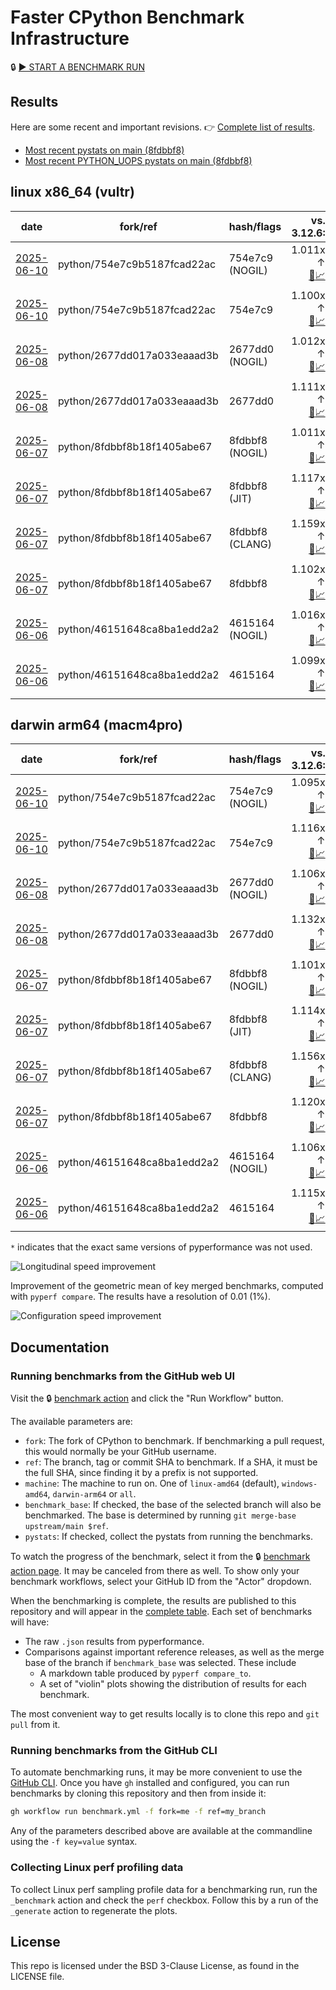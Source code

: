# Faster CPython Benchmark Infrastructure

🔒 [▶️ START A BENCHMARK RUN](../../actions/workflows/benchmark.yml)

## Results

Here are some recent and important revisions. 👉 [Complete list of results](RESULTS.md).

<!-- START table -->
- [Most recent  pystats on main (8fdbbf8)](results/bm-20250607-3.15.0a0-8fdbbf8/bm-20250607-vultr-x86_64-python-8fdbbf8b18f1405abe67-3.15.0a0-8fdbbf8-pystats.md)
- [Most recent PYTHON_UOPS pystats on main (8fdbbf8)](results/bm-20250607-3.15.0a0-8fdbbf8-PYTHON_UOPS/bm-20250607-vultr-x86_64-python-8fdbbf8b18f1405abe67-3.15.0a0-8fdbbf8-pystats.md)

## linux x86_64 (vultr)
| date | fork/ref | hash/flags | vs. 3.12.6: | vs. 3.13.0rc2: | vs. base: |
| --- | --- | --- | ---: | ---: | ---: |
| [2025-06-10](results/bm-20250610-3.15.0a0-754e7c9-NOGIL) | python/754e7c9b5187fcad22ac | 754e7c9 (NOGIL) | 1.011x ↑<br>[📄](results/bm-20250610-3.15.0a0-754e7c9-NOGIL/bm-20250610-vultr-x86_64-python-754e7c9b5187fcad22ac-3.15.0a0-754e7c9-vs-3.12.6.md)[📈](results/bm-20250610-3.15.0a0-754e7c9-NOGIL/bm-20250610-vultr-x86_64-python-754e7c9b5187fcad22ac-3.15.0a0-754e7c9-vs-3.12.6.svg) | 1.024x ↓<br>[📄](results/bm-20250610-3.15.0a0-754e7c9-NOGIL/bm-20250610-vultr-x86_64-python-754e7c9b5187fcad22ac-3.15.0a0-754e7c9-vs-3.13.0rc2.md)[📈](results/bm-20250610-3.15.0a0-754e7c9-NOGIL/bm-20250610-vultr-x86_64-python-754e7c9b5187fcad22ac-3.15.0a0-754e7c9-vs-3.13.0rc2.svg) | 1.087x ↓<br>[📄](results/bm-20250610-3.15.0a0-754e7c9-NOGIL/bm-20250610-vultr-x86_64-python-754e7c9b5187fcad22ac-3.15.0a0-754e7c9-vs-base.md)[📈](results/bm-20250610-3.15.0a0-754e7c9-NOGIL/bm-20250610-vultr-x86_64-python-754e7c9b5187fcad22ac-3.15.0a0-754e7c9-vs-base.svg)[🧠](results/bm-20250610-3.15.0a0-754e7c9-NOGIL/bm-20250610-vultr-x86_64-python-754e7c9b5187fcad22ac-3.15.0a0-754e7c9-vs-base-mem.svg) |
| [2025-06-10](results/bm-20250610-3.15.0a0-754e7c9) | python/754e7c9b5187fcad22ac | 754e7c9 | 1.100x ↑<br>[📄](results/bm-20250610-3.15.0a0-754e7c9/bm-20250610-vultr-x86_64-python-754e7c9b5187fcad22ac-3.15.0a0-754e7c9-vs-3.12.6.md)[📈](results/bm-20250610-3.15.0a0-754e7c9/bm-20250610-vultr-x86_64-python-754e7c9b5187fcad22ac-3.15.0a0-754e7c9-vs-3.12.6.svg) | 1.062x ↑<br>[📄](results/bm-20250610-3.15.0a0-754e7c9/bm-20250610-vultr-x86_64-python-754e7c9b5187fcad22ac-3.15.0a0-754e7c9-vs-3.13.0rc2.md)[📈](results/bm-20250610-3.15.0a0-754e7c9/bm-20250610-vultr-x86_64-python-754e7c9b5187fcad22ac-3.15.0a0-754e7c9-vs-3.13.0rc2.svg) |  |
| [2025-06-08](results/bm-20250608-3.15.0a0-2677dd0-NOGIL) | python/2677dd017a033eaaad3b | 2677dd0 (NOGIL) | 1.012x ↑<br>[📄](results/bm-20250608-3.15.0a0-2677dd0-NOGIL/bm-20250608-vultr-x86_64-python-2677dd017a033eaaad3b-3.15.0a0-2677dd0-vs-3.12.6.md)[📈](results/bm-20250608-3.15.0a0-2677dd0-NOGIL/bm-20250608-vultr-x86_64-python-2677dd017a033eaaad3b-3.15.0a0-2677dd0-vs-3.12.6.svg) | 1.023x ↓<br>[📄](results/bm-20250608-3.15.0a0-2677dd0-NOGIL/bm-20250608-vultr-x86_64-python-2677dd017a033eaaad3b-3.15.0a0-2677dd0-vs-3.13.0rc2.md)[📈](results/bm-20250608-3.15.0a0-2677dd0-NOGIL/bm-20250608-vultr-x86_64-python-2677dd017a033eaaad3b-3.15.0a0-2677dd0-vs-3.13.0rc2.svg) | 1.094x ↓<br>[📄](results/bm-20250608-3.15.0a0-2677dd0-NOGIL/bm-20250608-vultr-x86_64-python-2677dd017a033eaaad3b-3.15.0a0-2677dd0-vs-base.md)[📈](results/bm-20250608-3.15.0a0-2677dd0-NOGIL/bm-20250608-vultr-x86_64-python-2677dd017a033eaaad3b-3.15.0a0-2677dd0-vs-base.svg)[🧠](results/bm-20250608-3.15.0a0-2677dd0-NOGIL/bm-20250608-vultr-x86_64-python-2677dd017a033eaaad3b-3.15.0a0-2677dd0-vs-base-mem.svg) |
| [2025-06-08](results/bm-20250608-3.15.0a0-2677dd0) | python/2677dd017a033eaaad3b | 2677dd0 | 1.111x ↑<br>[📄](results/bm-20250608-3.15.0a0-2677dd0/bm-20250608-vultr-x86_64-python-2677dd017a033eaaad3b-3.15.0a0-2677dd0-vs-3.12.6.md)[📈](results/bm-20250608-3.15.0a0-2677dd0/bm-20250608-vultr-x86_64-python-2677dd017a033eaaad3b-3.15.0a0-2677dd0-vs-3.12.6.svg) | 1.073x ↑<br>[📄](results/bm-20250608-3.15.0a0-2677dd0/bm-20250608-vultr-x86_64-python-2677dd017a033eaaad3b-3.15.0a0-2677dd0-vs-3.13.0rc2.md)[📈](results/bm-20250608-3.15.0a0-2677dd0/bm-20250608-vultr-x86_64-python-2677dd017a033eaaad3b-3.15.0a0-2677dd0-vs-3.13.0rc2.svg) |  |
| [2025-06-07](results/bm-20250607-3.15.0a0-8fdbbf8-NOGIL) | python/8fdbbf8b18f1405abe67 | 8fdbbf8 (NOGIL) | 1.011x ↑<br>[📄](results/bm-20250607-3.15.0a0-8fdbbf8-NOGIL/bm-20250607-vultr-x86_64-python-8fdbbf8b18f1405abe67-3.15.0a0-8fdbbf8-vs-3.12.6.md)[📈](results/bm-20250607-3.15.0a0-8fdbbf8-NOGIL/bm-20250607-vultr-x86_64-python-8fdbbf8b18f1405abe67-3.15.0a0-8fdbbf8-vs-3.12.6.svg) | 1.024x ↓<br>[📄](results/bm-20250607-3.15.0a0-8fdbbf8-NOGIL/bm-20250607-vultr-x86_64-python-8fdbbf8b18f1405abe67-3.15.0a0-8fdbbf8-vs-3.13.0rc2.md)[📈](results/bm-20250607-3.15.0a0-8fdbbf8-NOGIL/bm-20250607-vultr-x86_64-python-8fdbbf8b18f1405abe67-3.15.0a0-8fdbbf8-vs-3.13.0rc2.svg) | 1.088x ↓<br>[📄](results/bm-20250607-3.15.0a0-8fdbbf8-NOGIL/bm-20250607-vultr-x86_64-python-8fdbbf8b18f1405abe67-3.15.0a0-8fdbbf8-vs-base.md)[📈](results/bm-20250607-3.15.0a0-8fdbbf8-NOGIL/bm-20250607-vultr-x86_64-python-8fdbbf8b18f1405abe67-3.15.0a0-8fdbbf8-vs-base.svg)[🧠](results/bm-20250607-3.15.0a0-8fdbbf8-NOGIL/bm-20250607-vultr-x86_64-python-8fdbbf8b18f1405abe67-3.15.0a0-8fdbbf8-vs-base-mem.svg) |
| [2025-06-07](results/bm-20250607-3.15.0a0-8fdbbf8-JIT) | python/8fdbbf8b18f1405abe67 | 8fdbbf8 (JIT) | 1.117x ↑<br>[📄](results/bm-20250607-3.15.0a0-8fdbbf8-JIT/bm-20250607-vultr-x86_64-python-8fdbbf8b18f1405abe67-3.15.0a0-8fdbbf8-vs-3.12.6.md)[📈](results/bm-20250607-3.15.0a0-8fdbbf8-JIT/bm-20250607-vultr-x86_64-python-8fdbbf8b18f1405abe67-3.15.0a0-8fdbbf8-vs-3.12.6.svg) | 1.079x ↑<br>[📄](results/bm-20250607-3.15.0a0-8fdbbf8-JIT/bm-20250607-vultr-x86_64-python-8fdbbf8b18f1405abe67-3.15.0a0-8fdbbf8-vs-3.13.0rc2.md)[📈](results/bm-20250607-3.15.0a0-8fdbbf8-JIT/bm-20250607-vultr-x86_64-python-8fdbbf8b18f1405abe67-3.15.0a0-8fdbbf8-vs-3.13.0rc2.svg) | 1.012x ↑<br>[📄](results/bm-20250607-3.15.0a0-8fdbbf8-JIT/bm-20250607-vultr-x86_64-python-8fdbbf8b18f1405abe67-3.15.0a0-8fdbbf8-vs-base.md)[📈](results/bm-20250607-3.15.0a0-8fdbbf8-JIT/bm-20250607-vultr-x86_64-python-8fdbbf8b18f1405abe67-3.15.0a0-8fdbbf8-vs-base.svg)[🧠](results/bm-20250607-3.15.0a0-8fdbbf8-JIT/bm-20250607-vultr-x86_64-python-8fdbbf8b18f1405abe67-3.15.0a0-8fdbbf8-vs-base-mem.svg) |
| [2025-06-07](results/bm-20250607-3.15.0a0-8fdbbf8-CLANG) | python/8fdbbf8b18f1405abe67 | 8fdbbf8 (CLANG) | 1.159x ↑<br>[📄](results/bm-20250607-3.15.0a0-8fdbbf8-CLANG/bm-20250607-vultr-x86_64-python-8fdbbf8b18f1405abe67-3.15.0a0-8fdbbf8-vs-3.12.6.md)[📈](results/bm-20250607-3.15.0a0-8fdbbf8-CLANG/bm-20250607-vultr-x86_64-python-8fdbbf8b18f1405abe67-3.15.0a0-8fdbbf8-vs-3.12.6.svg) | 1.119x ↑<br>[📄](results/bm-20250607-3.15.0a0-8fdbbf8-CLANG/bm-20250607-vultr-x86_64-python-8fdbbf8b18f1405abe67-3.15.0a0-8fdbbf8-vs-3.13.0rc2.md)[📈](results/bm-20250607-3.15.0a0-8fdbbf8-CLANG/bm-20250607-vultr-x86_64-python-8fdbbf8b18f1405abe67-3.15.0a0-8fdbbf8-vs-3.13.0rc2.svg) | 1.048x ↑<br>[📄](results/bm-20250607-3.15.0a0-8fdbbf8-CLANG/bm-20250607-vultr-x86_64-python-8fdbbf8b18f1405abe67-3.15.0a0-8fdbbf8-vs-base.md)[📈](results/bm-20250607-3.15.0a0-8fdbbf8-CLANG/bm-20250607-vultr-x86_64-python-8fdbbf8b18f1405abe67-3.15.0a0-8fdbbf8-vs-base.svg)[🧠](results/bm-20250607-3.15.0a0-8fdbbf8-CLANG/bm-20250607-vultr-x86_64-python-8fdbbf8b18f1405abe67-3.15.0a0-8fdbbf8-vs-base-mem.svg) |
| [2025-06-07](results/bm-20250607-3.15.0a0-8fdbbf8) | python/8fdbbf8b18f1405abe67 | 8fdbbf8 | 1.102x ↑<br>[📄](results/bm-20250607-3.15.0a0-8fdbbf8/bm-20250607-vultr-x86_64-python-8fdbbf8b18f1405abe67-3.15.0a0-8fdbbf8-vs-3.12.6.md)[📈](results/bm-20250607-3.15.0a0-8fdbbf8/bm-20250607-vultr-x86_64-python-8fdbbf8b18f1405abe67-3.15.0a0-8fdbbf8-vs-3.12.6.svg) | 1.064x ↑<br>[📄](results/bm-20250607-3.15.0a0-8fdbbf8/bm-20250607-vultr-x86_64-python-8fdbbf8b18f1405abe67-3.15.0a0-8fdbbf8-vs-3.13.0rc2.md)[📈](results/bm-20250607-3.15.0a0-8fdbbf8/bm-20250607-vultr-x86_64-python-8fdbbf8b18f1405abe67-3.15.0a0-8fdbbf8-vs-3.13.0rc2.svg) |  |
| [2025-06-06](results/bm-20250606-3.15.0a0-4615164-NOGIL) | python/46151648ca8ba1edd2a2 | 4615164 (NOGIL) | 1.016x ↑<br>[📄](results/bm-20250606-3.15.0a0-4615164-NOGIL/bm-20250606-vultr-x86_64-python-46151648ca8ba1edd2a2-3.15.0a0-4615164-vs-3.12.6.md)[📈](results/bm-20250606-3.15.0a0-4615164-NOGIL/bm-20250606-vultr-x86_64-python-46151648ca8ba1edd2a2-3.15.0a0-4615164-vs-3.12.6.svg) | 1.019x ↓<br>[📄](results/bm-20250606-3.15.0a0-4615164-NOGIL/bm-20250606-vultr-x86_64-python-46151648ca8ba1edd2a2-3.15.0a0-4615164-vs-3.13.0rc2.md)[📈](results/bm-20250606-3.15.0a0-4615164-NOGIL/bm-20250606-vultr-x86_64-python-46151648ca8ba1edd2a2-3.15.0a0-4615164-vs-3.13.0rc2.svg) | 1.082x ↓<br>[📄](results/bm-20250606-3.15.0a0-4615164-NOGIL/bm-20250606-vultr-x86_64-python-46151648ca8ba1edd2a2-3.15.0a0-4615164-vs-base.md)[📈](results/bm-20250606-3.15.0a0-4615164-NOGIL/bm-20250606-vultr-x86_64-python-46151648ca8ba1edd2a2-3.15.0a0-4615164-vs-base.svg)[🧠](results/bm-20250606-3.15.0a0-4615164-NOGIL/bm-20250606-vultr-x86_64-python-46151648ca8ba1edd2a2-3.15.0a0-4615164-vs-base-mem.svg) |
| [2025-06-06](results/bm-20250606-3.15.0a0-4615164) | python/46151648ca8ba1edd2a2 | 4615164 | 1.099x ↑<br>[📄](results/bm-20250606-3.15.0a0-4615164/bm-20250606-vultr-x86_64-python-46151648ca8ba1edd2a2-3.15.0a0-4615164-vs-3.12.6.md)[📈](results/bm-20250606-3.15.0a0-4615164/bm-20250606-vultr-x86_64-python-46151648ca8ba1edd2a2-3.15.0a0-4615164-vs-3.12.6.svg) | 1.062x ↑<br>[📄](results/bm-20250606-3.15.0a0-4615164/bm-20250606-vultr-x86_64-python-46151648ca8ba1edd2a2-3.15.0a0-4615164-vs-3.13.0rc2.md)[📈](results/bm-20250606-3.15.0a0-4615164/bm-20250606-vultr-x86_64-python-46151648ca8ba1edd2a2-3.15.0a0-4615164-vs-3.13.0rc2.svg) |  |

## darwin arm64 (macm4pro)
| date | fork/ref | hash/flags | vs. 3.12.6: | vs. 3.13.0rc2: | vs. base: |
| --- | --- | --- | ---: | ---: | ---: |
| [2025-06-10](results/bm-20250610-3.15.0a0-754e7c9-NOGIL) | python/754e7c9b5187fcad22ac | 754e7c9 (NOGIL) | 1.095x ↑<br>[📄](results/bm-20250610-3.15.0a0-754e7c9-NOGIL/bm-20250610-macm4pro-arm64-python-754e7c9b5187fcad22ac-3.15.0a0-754e7c9-vs-3.12.6.md)[📈](results/bm-20250610-3.15.0a0-754e7c9-NOGIL/bm-20250610-macm4pro-arm64-python-754e7c9b5187fcad22ac-3.15.0a0-754e7c9-vs-3.12.6.svg) | 1.016x ↑<br>[📄](results/bm-20250610-3.15.0a0-754e7c9-NOGIL/bm-20250610-macm4pro-arm64-python-754e7c9b5187fcad22ac-3.15.0a0-754e7c9-vs-3.13.0rc2.md)[📈](results/bm-20250610-3.15.0a0-754e7c9-NOGIL/bm-20250610-macm4pro-arm64-python-754e7c9b5187fcad22ac-3.15.0a0-754e7c9-vs-3.13.0rc2.svg) | 1.021x ↓<br>[📄](results/bm-20250610-3.15.0a0-754e7c9-NOGIL/bm-20250610-macm4pro-arm64-python-754e7c9b5187fcad22ac-3.15.0a0-754e7c9-vs-base.md)[📈](results/bm-20250610-3.15.0a0-754e7c9-NOGIL/bm-20250610-macm4pro-arm64-python-754e7c9b5187fcad22ac-3.15.0a0-754e7c9-vs-base.svg)[🧠](results/bm-20250610-3.15.0a0-754e7c9-NOGIL/bm-20250610-macm4pro-arm64-python-754e7c9b5187fcad22ac-3.15.0a0-754e7c9-vs-base-mem.svg) |
| [2025-06-10](results/bm-20250610-3.15.0a0-754e7c9) | python/754e7c9b5187fcad22ac | 754e7c9 | 1.116x ↑<br>[📄](results/bm-20250610-3.15.0a0-754e7c9/bm-20250610-macm4pro-arm64-python-754e7c9b5187fcad22ac-3.15.0a0-754e7c9-vs-3.12.6.md)[📈](results/bm-20250610-3.15.0a0-754e7c9/bm-20250610-macm4pro-arm64-python-754e7c9b5187fcad22ac-3.15.0a0-754e7c9-vs-3.12.6.svg) | 1.035x ↑<br>[📄](results/bm-20250610-3.15.0a0-754e7c9/bm-20250610-macm4pro-arm64-python-754e7c9b5187fcad22ac-3.15.0a0-754e7c9-vs-3.13.0rc2.md)[📈](results/bm-20250610-3.15.0a0-754e7c9/bm-20250610-macm4pro-arm64-python-754e7c9b5187fcad22ac-3.15.0a0-754e7c9-vs-3.13.0rc2.svg) |  |
| [2025-06-08](results/bm-20250608-3.15.0a0-2677dd0-NOGIL) | python/2677dd017a033eaaad3b | 2677dd0 (NOGIL) | 1.106x ↑<br>[📄](results/bm-20250608-3.15.0a0-2677dd0-NOGIL/bm-20250608-macm4pro-arm64-python-2677dd017a033eaaad3b-3.15.0a0-2677dd0-vs-3.12.6.md)[📈](results/bm-20250608-3.15.0a0-2677dd0-NOGIL/bm-20250608-macm4pro-arm64-python-2677dd017a033eaaad3b-3.15.0a0-2677dd0-vs-3.12.6.svg) | 1.025x ↑<br>[📄](results/bm-20250608-3.15.0a0-2677dd0-NOGIL/bm-20250608-macm4pro-arm64-python-2677dd017a033eaaad3b-3.15.0a0-2677dd0-vs-3.13.0rc2.md)[📈](results/bm-20250608-3.15.0a0-2677dd0-NOGIL/bm-20250608-macm4pro-arm64-python-2677dd017a033eaaad3b-3.15.0a0-2677dd0-vs-3.13.0rc2.svg) | 1.026x ↓<br>[📄](results/bm-20250608-3.15.0a0-2677dd0-NOGIL/bm-20250608-macm4pro-arm64-python-2677dd017a033eaaad3b-3.15.0a0-2677dd0-vs-base.md)[📈](results/bm-20250608-3.15.0a0-2677dd0-NOGIL/bm-20250608-macm4pro-arm64-python-2677dd017a033eaaad3b-3.15.0a0-2677dd0-vs-base.svg)[🧠](results/bm-20250608-3.15.0a0-2677dd0-NOGIL/bm-20250608-macm4pro-arm64-python-2677dd017a033eaaad3b-3.15.0a0-2677dd0-vs-base-mem.svg) |
| [2025-06-08](results/bm-20250608-3.15.0a0-2677dd0) | python/2677dd017a033eaaad3b | 2677dd0 | 1.132x ↑<br>[📄](results/bm-20250608-3.15.0a0-2677dd0/bm-20250608-macm4pro-arm64-python-2677dd017a033eaaad3b-3.15.0a0-2677dd0-vs-3.12.6.md)[📈](results/bm-20250608-3.15.0a0-2677dd0/bm-20250608-macm4pro-arm64-python-2677dd017a033eaaad3b-3.15.0a0-2677dd0-vs-3.12.6.svg) | 1.050x ↑<br>[📄](results/bm-20250608-3.15.0a0-2677dd0/bm-20250608-macm4pro-arm64-python-2677dd017a033eaaad3b-3.15.0a0-2677dd0-vs-3.13.0rc2.md)[📈](results/bm-20250608-3.15.0a0-2677dd0/bm-20250608-macm4pro-arm64-python-2677dd017a033eaaad3b-3.15.0a0-2677dd0-vs-3.13.0rc2.svg) |  |
| [2025-06-07](results/bm-20250607-3.15.0a0-8fdbbf8-NOGIL) | python/8fdbbf8b18f1405abe67 | 8fdbbf8 (NOGIL) | 1.101x ↑<br>[📄](results/bm-20250607-3.15.0a0-8fdbbf8-NOGIL/bm-20250607-macm4pro-arm64-python-8fdbbf8b18f1405abe67-3.15.0a0-8fdbbf8-vs-3.12.6.md)[📈](results/bm-20250607-3.15.0a0-8fdbbf8-NOGIL/bm-20250607-macm4pro-arm64-python-8fdbbf8b18f1405abe67-3.15.0a0-8fdbbf8-vs-3.12.6.svg) | 1.020x ↑<br>[📄](results/bm-20250607-3.15.0a0-8fdbbf8-NOGIL/bm-20250607-macm4pro-arm64-python-8fdbbf8b18f1405abe67-3.15.0a0-8fdbbf8-vs-3.13.0rc2.md)[📈](results/bm-20250607-3.15.0a0-8fdbbf8-NOGIL/bm-20250607-macm4pro-arm64-python-8fdbbf8b18f1405abe67-3.15.0a0-8fdbbf8-vs-3.13.0rc2.svg) | 1.020x ↓<br>[📄](results/bm-20250607-3.15.0a0-8fdbbf8-NOGIL/bm-20250607-macm4pro-arm64-python-8fdbbf8b18f1405abe67-3.15.0a0-8fdbbf8-vs-base.md)[📈](results/bm-20250607-3.15.0a0-8fdbbf8-NOGIL/bm-20250607-macm4pro-arm64-python-8fdbbf8b18f1405abe67-3.15.0a0-8fdbbf8-vs-base.svg)[🧠](results/bm-20250607-3.15.0a0-8fdbbf8-NOGIL/bm-20250607-macm4pro-arm64-python-8fdbbf8b18f1405abe67-3.15.0a0-8fdbbf8-vs-base-mem.svg) |
| [2025-06-07](results/bm-20250607-3.15.0a0-8fdbbf8-JIT) | python/8fdbbf8b18f1405abe67 | 8fdbbf8 (JIT) | 1.114x ↑<br>[📄](results/bm-20250607-3.15.0a0-8fdbbf8-JIT/bm-20250607-macm4pro-arm64-python-8fdbbf8b18f1405abe67-3.15.0a0-8fdbbf8-vs-3.12.6.md)[📈](results/bm-20250607-3.15.0a0-8fdbbf8-JIT/bm-20250607-macm4pro-arm64-python-8fdbbf8b18f1405abe67-3.15.0a0-8fdbbf8-vs-3.12.6.svg) | 1.034x ↑<br>[📄](results/bm-20250607-3.15.0a0-8fdbbf8-JIT/bm-20250607-macm4pro-arm64-python-8fdbbf8b18f1405abe67-3.15.0a0-8fdbbf8-vs-3.13.0rc2.md)[📈](results/bm-20250607-3.15.0a0-8fdbbf8-JIT/bm-20250607-macm4pro-arm64-python-8fdbbf8b18f1405abe67-3.15.0a0-8fdbbf8-vs-3.13.0rc2.svg) | 1.004x ↓<br>[📄](results/bm-20250607-3.15.0a0-8fdbbf8-JIT/bm-20250607-macm4pro-arm64-python-8fdbbf8b18f1405abe67-3.15.0a0-8fdbbf8-vs-base.md)[📈](results/bm-20250607-3.15.0a0-8fdbbf8-JIT/bm-20250607-macm4pro-arm64-python-8fdbbf8b18f1405abe67-3.15.0a0-8fdbbf8-vs-base.svg)[🧠](results/bm-20250607-3.15.0a0-8fdbbf8-JIT/bm-20250607-macm4pro-arm64-python-8fdbbf8b18f1405abe67-3.15.0a0-8fdbbf8-vs-base-mem.svg) |
| [2025-06-07](results/bm-20250607-3.15.0a0-8fdbbf8-CLANG) | python/8fdbbf8b18f1405abe67 | 8fdbbf8 (CLANG) | 1.156x ↑<br>[📄](results/bm-20250607-3.15.0a0-8fdbbf8-CLANG/bm-20250607-macm4pro-arm64-python-8fdbbf8b18f1405abe67-3.15.0a0-8fdbbf8-vs-3.12.6.md)[📈](results/bm-20250607-3.15.0a0-8fdbbf8-CLANG/bm-20250607-macm4pro-arm64-python-8fdbbf8b18f1405abe67-3.15.0a0-8fdbbf8-vs-3.12.6.svg) | 1.072x ↑<br>[📄](results/bm-20250607-3.15.0a0-8fdbbf8-CLANG/bm-20250607-macm4pro-arm64-python-8fdbbf8b18f1405abe67-3.15.0a0-8fdbbf8-vs-3.13.0rc2.md)[📈](results/bm-20250607-3.15.0a0-8fdbbf8-CLANG/bm-20250607-macm4pro-arm64-python-8fdbbf8b18f1405abe67-3.15.0a0-8fdbbf8-vs-3.13.0rc2.svg) | 1.034x ↑<br>[📄](results/bm-20250607-3.15.0a0-8fdbbf8-CLANG/bm-20250607-macm4pro-arm64-python-8fdbbf8b18f1405abe67-3.15.0a0-8fdbbf8-vs-base.md)[📈](results/bm-20250607-3.15.0a0-8fdbbf8-CLANG/bm-20250607-macm4pro-arm64-python-8fdbbf8b18f1405abe67-3.15.0a0-8fdbbf8-vs-base.svg)[🧠](results/bm-20250607-3.15.0a0-8fdbbf8-CLANG/bm-20250607-macm4pro-arm64-python-8fdbbf8b18f1405abe67-3.15.0a0-8fdbbf8-vs-base-mem.svg) |
| [2025-06-07](results/bm-20250607-3.15.0a0-8fdbbf8) | python/8fdbbf8b18f1405abe67 | 8fdbbf8 | 1.120x ↑<br>[📄](results/bm-20250607-3.15.0a0-8fdbbf8/bm-20250607-macm4pro-arm64-python-8fdbbf8b18f1405abe67-3.15.0a0-8fdbbf8-vs-3.12.6.md)[📈](results/bm-20250607-3.15.0a0-8fdbbf8/bm-20250607-macm4pro-arm64-python-8fdbbf8b18f1405abe67-3.15.0a0-8fdbbf8-vs-3.12.6.svg) | 1.039x ↑<br>[📄](results/bm-20250607-3.15.0a0-8fdbbf8/bm-20250607-macm4pro-arm64-python-8fdbbf8b18f1405abe67-3.15.0a0-8fdbbf8-vs-3.13.0rc2.md)[📈](results/bm-20250607-3.15.0a0-8fdbbf8/bm-20250607-macm4pro-arm64-python-8fdbbf8b18f1405abe67-3.15.0a0-8fdbbf8-vs-3.13.0rc2.svg) |  |
| [2025-06-06](results/bm-20250606-3.15.0a0-4615164-NOGIL) | python/46151648ca8ba1edd2a2 | 4615164 (NOGIL) | 1.106x ↑<br>[📄](results/bm-20250606-3.15.0a0-4615164-NOGIL/bm-20250606-macm4pro-arm64-python-46151648ca8ba1edd2a2-3.15.0a0-4615164-vs-3.12.6.md)[📈](results/bm-20250606-3.15.0a0-4615164-NOGIL/bm-20250606-macm4pro-arm64-python-46151648ca8ba1edd2a2-3.15.0a0-4615164-vs-3.12.6.svg) | 1.025x ↑<br>[📄](results/bm-20250606-3.15.0a0-4615164-NOGIL/bm-20250606-macm4pro-arm64-python-46151648ca8ba1edd2a2-3.15.0a0-4615164-vs-3.13.0rc2.md)[📈](results/bm-20250606-3.15.0a0-4615164-NOGIL/bm-20250606-macm4pro-arm64-python-46151648ca8ba1edd2a2-3.15.0a0-4615164-vs-3.13.0rc2.svg) | 1.011x ↓<br>[📄](results/bm-20250606-3.15.0a0-4615164-NOGIL/bm-20250606-macm4pro-arm64-python-46151648ca8ba1edd2a2-3.15.0a0-4615164-vs-base.md)[📈](results/bm-20250606-3.15.0a0-4615164-NOGIL/bm-20250606-macm4pro-arm64-python-46151648ca8ba1edd2a2-3.15.0a0-4615164-vs-base.svg)[🧠](results/bm-20250606-3.15.0a0-4615164-NOGIL/bm-20250606-macm4pro-arm64-python-46151648ca8ba1edd2a2-3.15.0a0-4615164-vs-base-mem.svg) |
| [2025-06-06](results/bm-20250606-3.15.0a0-4615164) | python/46151648ca8ba1edd2a2 | 4615164 | 1.115x ↑<br>[📄](results/bm-20250606-3.15.0a0-4615164/bm-20250606-macm4pro-arm64-python-46151648ca8ba1edd2a2-3.15.0a0-4615164-vs-3.12.6.md)[📈](results/bm-20250606-3.15.0a0-4615164/bm-20250606-macm4pro-arm64-python-46151648ca8ba1edd2a2-3.15.0a0-4615164-vs-3.12.6.svg) | 1.034x ↑<br>[📄](results/bm-20250606-3.15.0a0-4615164/bm-20250606-macm4pro-arm64-python-46151648ca8ba1edd2a2-3.15.0a0-4615164-vs-3.13.0rc2.md)[📈](results/bm-20250606-3.15.0a0-4615164/bm-20250606-macm4pro-arm64-python-46151648ca8ba1edd2a2-3.15.0a0-4615164-vs-3.13.0rc2.svg) |  |


<!-- END table -->

`*` indicates that the exact same versions of pyperformance was not used.

![Longitudinal speed improvement](/longitudinal.svg)

Improvement of the geometric mean of key merged benchmarks, computed with `pyperf compare`.
The results have a resolution of 0.01 (1%).

![Configuration speed improvement](/configs.svg)

## Documentation

### Running benchmarks from the GitHub web UI

Visit the 🔒 [benchmark action](../../actions/workflows/benchmark.yml) and click the "Run Workflow" button.

The available parameters are:

- `fork`: The fork of CPython to benchmark.
  If benchmarking a pull request, this would normally be your GitHub username.
- `ref`: The branch, tag or commit SHA to benchmark.
  If a SHA, it must be the full SHA, since finding it by a prefix is not supported.
- `machine`: The machine to run on.
  One of `linux-amd64` (default), `windows-amd64`, `darwin-arm64` or `all`.
- `benchmark_base`: If checked, the base of the selected branch will also be benchmarked.
  The base is determined by running `git merge-base upstream/main $ref`.
- `pystats`: If checked, collect the pystats from running the benchmarks.

To watch the progress of the benchmark, select it from the 🔒 [benchmark action page](../../actions/workflows/benchmark.yml).
It may be canceled from there as well.
To show only your benchmark workflows, select your GitHub ID from the "Actor" dropdown.

When the benchmarking is complete, the results are published to this repository and will appear in the [complete table](RESULTS.md).
Each set of benchmarks will have:

- The raw `.json` results from pyperformance.
- Comparisons against important reference releases, as well as the merge base of the branch if `benchmark_base` was selected. These include
  - A markdown table produced by `pyperf compare_to`.
  - A set of "violin" plots showing the distribution of results for each benchmark.

The most convenient way to get results locally is to clone this repo and `git pull` from it.

### Running benchmarks from the GitHub CLI

To automate benchmarking runs, it may be more convenient to use the [GitHub CLI](https://cli.github.com/).
Once you have `gh` installed and configured, you can run benchmarks by cloning this repository and then from inside it:

```bash session
gh workflow run benchmark.yml -f fork=me -f ref=my_branch
```

Any of the parameters described above are available at the commandline using the `-f key=value` syntax.

### Collecting Linux perf profiling data

To collect Linux perf sampling profile data for a benchmarking run, run the `_benchmark` action and check the `perf` checkbox.
Follow this by a run of the `_generate` action to regenerate the plots.

## License

This repo is licensed under the BSD 3-Clause License, as found in the LICENSE file.
